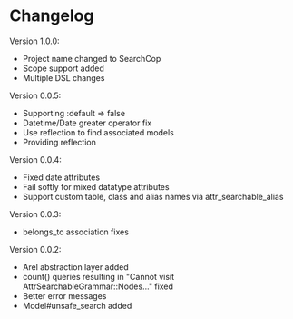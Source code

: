 
# Changelog

Version 1.0.0:

* Project name changed to SearchCop
* Scope support added
* Multiple DSL changes

Version 0.0.5:

* Supporting :default => false
* Datetime/Date greater operator fix
* Use reflection to find associated models
* Providing reflection

Version 0.0.4:

* Fixed date attributes
* Fail softly for mixed datatype attributes
* Support custom table, class and alias names via attr_searchable_alias

Version 0.0.3:

* belongs_to association fixes

Version 0.0.2:

* Arel abstraction layer added
* count() queries resulting in "Cannot visit AttrSearchableGrammar::Nodes..." fixed
* Better error messages
* Model#unsafe_search added

